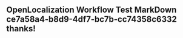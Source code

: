 <properties
ms.topic="hero-topic"
ms.test1="hero-topic"
ms.test2="test"/>

## OpenLocalization Workflow Test MarkDown ce7a58a4-b8d9-4df7-bc7b-cc74358c6332 thanks!
